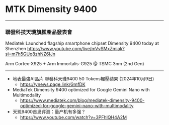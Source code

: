 # MTK Dimensity 9400

---
### 聯發科技天璣旗艦產品發表會
Mediatek Launched flagship smartphone chipset Dimensity 9400 today at Shenzhen
https://www.youtube.com/live/mVvSMxZmiak?si=m7h5GUq8zhNZ6IJn

Arm Cortex-X925 + Arm Immortalis-G925 @ TSMC 3nm (2nd Gen)

---
* 地表最強AI晶片 聯發科天璣9400 50 Tokens輾壓蘋果 (2024年10月9日)
    * https://ynews.page.link/GmfDK 
* MediaTek Dimensity 9400 optimized for Google Gemini Nano with Multimodality
    * https://www.mediatek.com/blog/mediatek-dimensity-9400-optimized-for-google-gemini-nano-with-multimodality
* 天玑9400首发评测：量产机有多强？
    * https://www.youtube.com/watch?v=3PFhlQH4A2M
